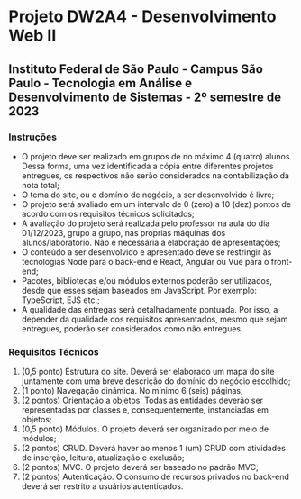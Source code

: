 # Projeto DW2A4 - Desenvolvimento Web II
## Instituto Federal de São Paulo - Campus São Paulo - Tecnologia em Análise e Desenvolvimento de Sistemas - 2º semestre de 2023
### Instruções
- O projeto deve ser realizado em grupos de no máximo 4 (quatro) alunos.
Dessa forma, uma vez identificada a cópia entre diferentes projetos
entregues, os respectivos não serão considerados na contabilização da nota
total;
- O tema do site, ou o domínio de negócio, a ser desenvolvido é livre;
- O projeto será avaliado em um intervalo de 0 (zero) a 10 (dez) pontos de
acordo com os requisitos técnicos solicitados;
- A avaliação do projeto será realizada pelo professor na aula do dia
01/12/2023, grupo a grupo, nas próprias máquinas dos alunos/laboratório.
Não é necessária a elaboração de apresentações;
- O conteúdo a ser desenvolvido e apresentado deve se restringir às
tecnologias Node para o back-end e React, Angular ou Vue para o front-end;
- Pacotes, bibliotecas e/ou módulos externos poderão ser utilizados, desde que
esses sejam baseados em JavaScript. Por exemplo: TypeScript, EJS etc.;
- A qualidade das entregas será detalhadamente pontuada. Por isso, a
depender da qualidade dos requisitos apresentados, mesmo que sejam
entregues, poderão ser considerados como não entregues.
### Requisitos Técnicos
1. (0,5 ponto) Estrutura do site. Deverá ser elaborado um mapa do site
juntamente com uma breve descrição do domínio do negócio escolhido;
2. (1 ponto) Navegação dinâmica. No mínimo 6 (seis) páginas;
3. (2 pontos) Orientação a objetos. Todas as entidades deverão ser
representadas por classes e, consequentemente, instanciadas em objetos;
4. (0,5 ponto) Módulos. O projeto deverá ser organizado por meio de módulos;
5. (2 pontos) CRUD. Deverá haver ao menos 1 (um) CRUD com atividades de
inserção, leitura, atualização e exclusão;
6. (2 pontos) MVC. O projeto deverá ser baseado no padrão MVC;
7. (2 pontos) Autenticação. O consumo de recursos privados no back-end
deverá ser restrito a usuários autenticados.

